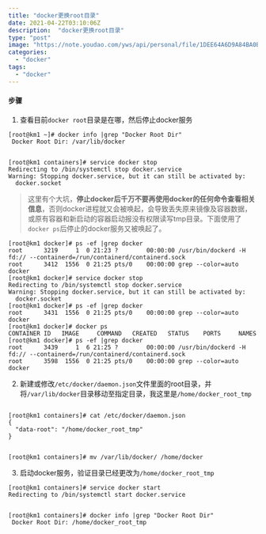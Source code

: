 ```yaml
---
title: "docker更换root目录"
date: 2021-04-22T03:10:06Z
description:  "docker更换root目录"
type: "post"
image: "https://note.youdao.com/yws/api/personal/file/1DEE64A6D9A84BA0BC3C7A02725B811D?method=download&shareKey=10e1d28d2d230f120165cb901aa3ea1a"
categories:
  - "docker"
tags:
  - "docker"
---
```


#### 步骤

1. 查看目前`docker root`目录是在哪，然后停止docker服务

```
[root@km1 ~]# docker info |grep "Docker Root Dir"
 Docker Root Dir: /var/lib/docker


[root@km1 containers]# service docker stop
Redirecting to /bin/systemctl stop docker.service
Warning: Stopping docker.service, but it can still be activated by:
  docker.socket
```

>这里有个大坑，**停止docker后千万不要再使用docker的任何命令查看相关信息**，否则docker进程就又会被唤起，会导致丢失原来镜像及容器数据，或原有容器和新启动的容器启动报没有权限读写tmp目录。下面使用了`docker ps`后停止的docker服务又被唤起了。

```
[root@km1 docker]# ps -ef |grep docker
root      3219     1  0 21:23 ?        00:00:00 /usr/bin/dockerd -H fd:// --containerd=/run/containerd/containerd.sock
root      3412  1556  0 21:25 pts/0    00:00:00 grep --color=auto docker
[root@km1 docker]# service docker stop
Redirecting to /bin/systemctl stop docker.service
Warning: Stopping docker.service, but it can still be activated by:
  docker.socket
[root@km1 docker]# ps -ef |grep docker
root      3431  1556  0 21:25 pts/0    00:00:00 grep --color=auto docker
[root@km1 docker]# docker ps
CONTAINER ID   IMAGE     COMMAND   CREATED   STATUS    PORTS     NAMES
[root@km1 docker]# ps -ef |grep docker
root      3439     1  6 21:25 ?        00:00:00 /usr/bin/dockerd -H fd:// --containerd=/run/containerd/containerd.sock
root      3598  1556  0 21:25 pts/0    00:00:00 grep --color=auto docker
```

2. 新建或修改`/etc/docker/daemon.json`文件里面的root目录，并将`/var/lib/docker`目录移动至指定目录，我这里是`/home/docker_root_tmp`

```

[root@km1 containers]# cat /etc/docker/daemon.json
{
  "data-root": "/home/docker_root_tmp"
}


[root@km1 containers]# mv /var/lib/docker/ /home/docker
```

3. 启动docker服务，验证目录已经更改为`/home/docker_root_tmp`

```
[root@km1 containers]# service docker start
Redirecting to /bin/systemctl start docker.service


[root@km1 containers]# docker info |grep "Docker Root Dir"
 Docker Root Dir: /home/docker_root_tmp
```
